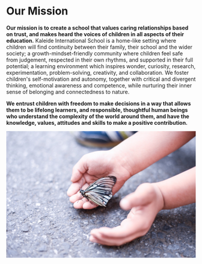 # Our Mission

**Our mission is to create a school that values caring relationships based on trust, and makes heard the voices of children in all aspects of their education.** Kaleide International School is a home-like setting where children will find continuity between their family, their school and the wider society; a growth-mindset-friendly community where children feel safe from judgement, respected in their own rhythms, and supported in their full potential; a learning environment which inspires wonder, curiosity, research, experimentation, problem-solving, creativity, and collaboration. We foster children's self-motivation and autonomy, together with critical and divergent thinking, emotional awareness and competence, while nurturing their inner sense of belonging and connectedness to nature.

**We entrust children with freedom to make decisions in a way that allows them to be lifelong learners, and responsible, thoughtful human beings who understand the complexity of the world around them, and have the knowledge, values, attitudes and skills to make a positive contribution.**

![Image by Ellie Heartravel, CC BY-SA 2.0](../.gitbook/assets/17668076981_17c677e799_k.jpg)

